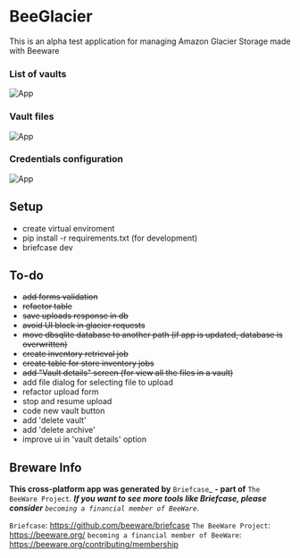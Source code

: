 # BeeGlacier

This is an alpha test application for managing Amazon Glacier Storage made with Beeware

### List of vaults

![App](https://i.ibb.co/3dXVCcH/Screenshot-2020-02-14-at-11-49-57.png "BeeGlacier")

### Vault files

![App](https://i.ibb.co/Hqx8bYz/Screenshot-2020-02-14-at-11-50-14.png "BeeGlacier")

### Credentials configuration

![App](https://i.ibb.co/84rtS7H/Screenshot-2020-02-14-at-11-50-26.png "BeeGlacier")

## Setup

- create virtual enviroment
- pip install -r requirements.txt (for development)
- briefcase dev

## To-do
- ~~add forms validation~~
- ~~refactor table~~
- ~~save uploads response in db~~
- ~~avoid UI block in glacier requests~~
- ~~move dbsqlite database to another path (if app is updated, database is overwritten)~~
- ~~create inventory retrieval job~~
- ~~create table for store inventory jobs~~
- ~~add "Vault details" screen (for view all the files in a vault)~~
- add file dialog for selecting file to upload
- refactor upload form
- stop and resume upload
- code new vault button
- add 'delete vault'
- add 'delete archive'
- improve ui in 'vault details' option


## Breware Info

**This cross-platform app was generated by** `Briefcase`_ **- part of**
`The BeeWare Project`_. **If you want to see more tools like Briefcase, please
consider** `becoming a financial member of BeeWare`_.

`Briefcase`: https://github.com/beeware/briefcase
`The BeeWare Project`: https://beeware.org/
`becoming a financial member of BeeWare`: https://beeware.org/contributing/membership
